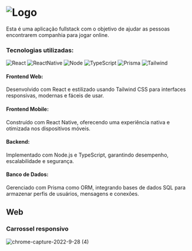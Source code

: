 # ![Logo](https://user-images.githubusercontent.com/12224963/198496078-643fbea5-1c4d-42de-8e9b-43aa4c558180.png)
Esta é uma aplicação fullstack com o objetivo de ajudar as pessoas encontrarem companhia para jogar online.

### Tecnologias utilizadas:
![React](https://img.shields.io/badge/react-%2320232a.svg?style=for-the-badge&logo=react&logoColor=%2361DAFB)
![ReactNative](https://img.shields.io/badge/React_Native-20232A?style=for-the-badge&logo=react&logoColor=61DAFB)
![Node](https://img.shields.io/badge/Node.js-43853D?style=for-the-badge&logo=node.js&logoColor=white)
![TypeScript](https://img.shields.io/badge/typescript-%23007ACC.svg?style=for-the-badge&logo=typescript&logoColor=white)
![Prisma](https://img.shields.io/badge/Prisma-3982CE?style=for-the-badge&logo=Prisma&logoColor=white)
![Tailwind](https://img.shields.io/badge/Tailwind_CSS-38B2AC?style=for-the-badge&logo=tailwind-css&logoColor=white)

#### Frontend Web:
Desenvolvido com React e estilizado usando Tailwind CSS para interfaces responsivas, modernas e fáceis de usar.
#### Frontend Mobile:
Construído com React Native, oferecendo uma experiência nativa e otimizada nos dispositivos móveis.
#### Backend:
Implementado com Node.js e TypeScript, garantindo desempenho, escalabilidade e segurança.
#### Banco de Dados:
Gerenciado com Prisma como ORM, integrando bases de dados SQL para armazenar perfis de usuários, mensagens e conexões.

## Web

### Carrossel responsivo
![chrome-capture-2022-9-28 (4)](https://user-images.githubusercontent.com/12224963/198495642-aa472c17-02c4-4f50-ab9d-513f1483f42a.gif)
